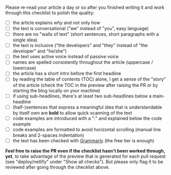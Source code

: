 Please re-read your article a day or so after you finished writing it and work through this checklist to polish the quality:

- [ ] the article explains *why* and not only *how*
- [ ] the text is conversational ("we" instead of "you", easy language)
- [ ] there are no "walls of text" (short sentences, short paragraphs with a single idea)
- [ ] the text is inclusive ("the developers" and "they" instead of "the developer" and "he/she")
- [ ] the text uses active voice instead of passive voice
- [ ] names are spelled consistently throughout the article (uppercase / lowercase)
- [ ] the article has a short intro before the first headline
- [ ] by reading the table of contents (TOC) alone, I get a sense of the "story" of the article (check the TOC in the preview after raising the PR or by starting the blog locally on your machine)
- [ ] if using sub-headlines, there's at least two sub-headlines below a main-headline
- [ ] (half-)sentences that express a meaningful idea that is understandable by itself own are **bold** to allow quick scanning of the text
- [ ] code examples are introduced with a ":" and explained below the code example
- [ ] code examples are formatted to avoid horizontal scrolling (manual line breaks and 2-spaces indentation)
- [ ] the text has been checked with [Grammarly](https://grammarly.com) (the free tier is enough)

**Feel free to raise the PR even if the checklist hasn't been worked through, yet**, to take advantage of the preview that is generated for each pull request (see "deploy/netlify" under "Show all checks"). But please only flag it to be reviewed after going through the checklist above.

